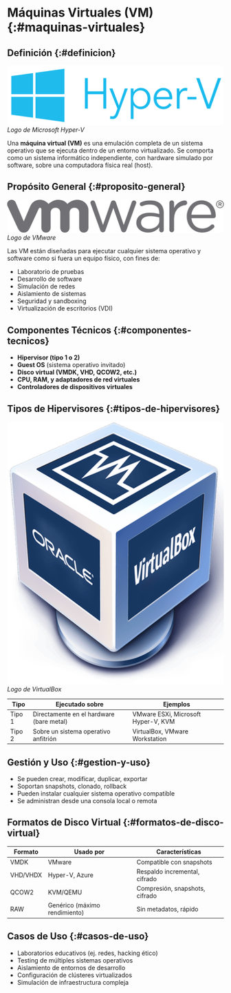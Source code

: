 # Máquinas Virtuales (VM) {:#maquinas-virtuales}

## Definición {:#definicion}

<div class="center">
	<img src="../../assets/images/logo/microsoft-hyper-v.png" alt="Logo de Microsoft Hyper-V" class="logo--3rd-party">
	<i>Logo de Microsoft Hyper-V</i>
</div>

Una **máquina virtual (VM)** es una emulación completa de un sistema operativo que se ejecuta dentro de un entorno virtualizado. Se comporta como un sistema informático independiente, con hardware simulado por software, sobre una computadora física real (host).

## Propósito General {:#proposito-general}

<div class="center">
	<img src="../../assets/images/logo/vmware.png" alt="Logo de WMware" class="logo--3rd-party">
	<i>Logo de VMware</i>
</div>

Las VM están diseñadas para ejecutar cualquier sistema operativo y software como si fuera un equipo físico, con fines de:

- Laboratorio de pruebas
- Desarrollo de software
- Simulación de redes
- Aislamiento de sistemas
- Seguridad y sandboxing
- Virtualización de escritorios (VDI)

## Componentes Técnicos {:#componentes-tecnicos}

- **Hipervisor (tipo 1 o 2)**
- **Guest OS** (sistema operativo invitado)
- **Disco virtual (VMDK, VHD, QCOW2, etc.)**
- **CPU, RAM, y adaptadores de red virtuales**
- **Controladores de dispositivos virtuales**

## Tipos de Hipervisores {:#tipos-de-hipervisores}

<div class="center">
	<img src="../../assets/images/logo/virtualbox.png" alt="Logo de VirtualBox" class="logo--3rd-party">
	<i>Logo de VirtualBox</i>
</div>

| Tipo   | Ejecutado sobre                          | Ejemplos                            |
|--------|------------------------------------------|-------------------------------------|
| Tipo 1 | Directamente en el hardware (bare metal) | VMware ESXi, Microsoft Hyper-V, KVM |
| Tipo 2 | Sobre un sistema operativo anfitrión     | VirtualBox, VMware Workstation      |

## Gestión y Uso {:#gestion-y-uso}

- Se pueden crear, modificar, duplicar, exportar
- Soportan snapshots, clonado, rollback
- Pueden instalar cualquier sistema operativo compatible
- Se administran desde una consola local o remota

## Formatos de Disco Virtual {:#formatos-de-disco-virtual}

| Formato  | Usado por                     | Características                |
|----------|-------------------------------|--------------------------------|
| VMDK     | VMware                        | Compatible con snapshots       |
| VHD/VHDX | Hyper-V, Azure                | Respaldo incremental, cifrado  |
| QCOW2    | KVM/QEMU                      | Compresión, snapshots, cifrado |
| RAW      | Genérico (máximo rendimiento) | Sin metadatos, rápido          |

## Casos de Uso {:#casos-de-uso}

- Laboratorios educativos (ej. redes, hacking ético)
- Testing de múltiples sistemas operativos
- Aislamiento de entornos de desarrollo
- Configuración de clústeres virtualizados
- Simulación de infraestructura compleja
